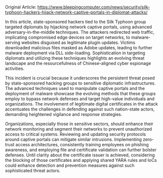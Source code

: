 Original Article: https://www.bleepingcomputer.com/news/security/silk-typhoon-hackers-hijack-network-captive-portals-in-diplomat-attacks/

In this article, state-sponsored hackers tied to the Silk Typhoon group targeted diplomats by hijacking network captive portals, using advanced adversary-in-the-middle techniques. The attackers redirected web traffic, implicating compromised edge devices on target networks, to malware-serving websites disguised as legitimate plugin updates. Victims downloaded malicious files masked as Adobe updates, leading to further malware deployment via DLL side-loading. Sophistication in targeting diplomats and utilizing these techniques highlights an evolving threat landscape and the resourcefulness of Chinese-aligned cyber espionage activities.

This incident is crucial because it underscores the persistent threat posed by state-sponsored hacking groups to sensitive diplomatic infrastructures. The advanced techniques used to manipulate captive portals and the deployment of malware showcase the evolving methods that these groups employ to bypass network defenses and target high-value individuals and organizations. The involvement of legitimate digital certificates in the attack accentuates the challenges in defending against such nation-state actors, demanding heightened vigilance and response strategies.

Organizations, especially those in sensitive sectors, should enhance their network monitoring and segment their networks to prevent unauthorized access to critical systems. Reviewing and updating security protocols around captive portals can mitigate similar intrusions. Implementing zero-trust access architectures, consistently training employees on phishing awareness, and employing file and certificate validation can further bolster defenses. Until clarity about the certificate issuer is achieved, considering the blocking of those certificates and applying shared YARA rules and IoCs could enhance detection and prevention measures against such sophisticated threat actors.